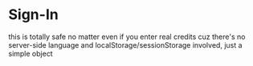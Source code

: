 # Sign-In
this is totally safe no matter even if you enter real credits cuz there's no server-side language and localStorage/sessionStorage involved, just a simple object

